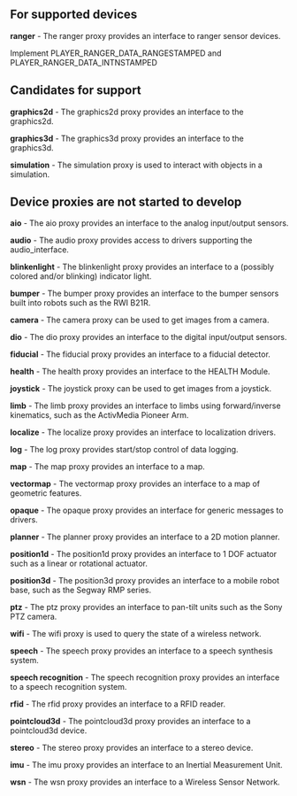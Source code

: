 
For supported devices
-------------------------------------
**ranger** - The ranger proxy provides an interface to ranger sensor devices.

Implement PLAYER_RANGER_DATA_RANGESTAMPED and PLAYER_RANGER_DATA_INTNSTAMPED

Candidates for support
--------------------------------------

**graphics2d** - The graphics2d proxy provides an interface to the graphics2d.

**graphics3d** - The graphics3d proxy provides an interface to the graphics3d.

**simulation** - The simulation proxy is used to interact with objects in a simulation.

Device proxies are not started to develop
--------------------------------------

**aio** - The aio proxy provides an interface to the analog input/output sensors.

**audio** - The audio proxy provides access to drivers supporting the audio_interface.

**blinkenlight** - The blinkenlight proxy provides an interface to a (possibly colored and/or blinking) indicator light.

**bumper** - The bumper proxy provides an interface to the bumper sensors built into robots such as the RWI B21R.

**camera** - The camera proxy can be used to get images from a camera.

**dio** - The dio proxy provides an interface to the digital input/output sensors.

**fiducial** - The fiducial proxy provides an interface to a fiducial detector.

**health** - The health proxy provides an interface to the HEALTH Module.

**joystick** - The joystick proxy can be used to get images from a joystick.

**limb** - The limb proxy provides an interface to limbs using forward/inverse kinematics, such as the ActivMedia Pioneer Arm.

**localize** - The localize proxy provides an interface to localization drivers.

**log** - The log proxy provides start/stop control of data logging.

**map** - The map proxy provides an interface to a map.

**vectormap** - The vectormap proxy provides an interface to a map of geometric features.

**opaque** - The opaque proxy provides an interface for generic messages to drivers.

**planner** - The planner proxy provides an interface to a 2D motion planner.

**position1d** - The position1d proxy provides an interface to 1 DOF actuator such as a linear or rotational actuator.

**position3d** - The position3d proxy provides an interface to a mobile robot base, such as the Segway RMP series.

**ptz** - The ptz proxy provides an interface to pan-tilt units such as the Sony PTZ camera.

**wifi** - The wifi proxy is used to query the state of a wireless network.

**speech** - The speech proxy provides an interface to a speech synthesis system.

**speech recognition** - The speech recognition proxy provides an interface to a speech recognition system.

**rfid** - The rfid proxy provides an interface to a RFID reader.

**pointcloud3d** - The pointcloud3d proxy provides an interface to a pointcloud3d device.

**stereo** - The stereo proxy provides an interface to a stereo device.

**imu** - The imu proxy provides an interface to an Inertial Measurement Unit.

**wsn** - The wsn proxy provides an interface to a Wireless Sensor Network.
